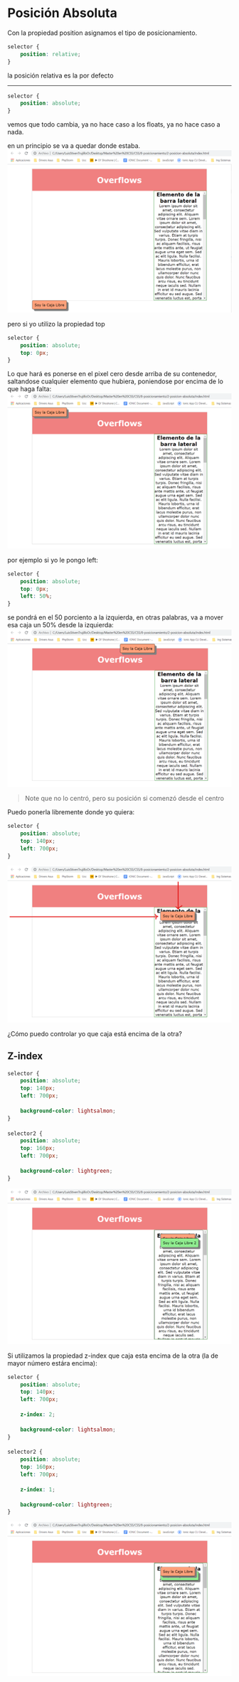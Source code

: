 # Posición Absoluta
Con la propiedad position asignamos el tipo de posicionamiento.

```CSS
selector {
    position: relative;
}
```

la posición relativa es la por defecto
___

```CSS
selector {
    position: absolute;
}
```

vemos que todo cambia, ya no hace caso a los floats, ya no hace caso a nada.

en un principio se va a quedar donde estaba.
![absolute](./images/absolute-0.png "absolute only")

pero si yo utilizo la propiedad top
```CSS
selector {
    position: absolute;
    top: 0px;
}
```
Lo que hará es ponerse en el pixel cero desde arriba de su contenedor, saltandose cualquier elemento que hubiera, poniendose por encima de lo que haga falta:
![absolute](./images/absolute-1.png "absolute")

por ejemplo si yo le pongo left:
```CSS
selector {
    position: absolute;
    top: 0px;
    left: 50%;
}
```
se pondrá en el 50 porciento a la izquierda, en otras palabras, va a mover esa caja un 50% desde la izquierda:
![absolute](./images/absolute-2.png "absolute")
> Note que no lo centró, pero su posición si comenzó desde el centro

Puedo ponerla libremente donde yo quiera:
```CSS
selector {
    position: absolute;
    top: 140px;
    left: 700px;
}
```
![absolute](./images/absolute-3.png "absolute")

¿Cómo puedo controlar yo que caja está encima de la otra?
## Z-index
```CSS
selector {
    position: absolute;
    top: 140px;
    left: 700px;

    background-color: lightsalmon;
}

selector2 {
    position: absolute;
    top: 160px;
    left: 700px;

    background-color: lightgreen;
}
```
![absolute](./images/absolute-4.png "absolute")

Si utilizamos la propiedad z-index que caja esta encima de la otra (la de mayor número estára encima):
```CSS
selector {
    position: absolute;
    top: 140px;
    left: 700px;

    z-index: 2;

    background-color: lightsalmon;
}

selector2 {
    position: absolute;
    top: 160px;
    left: 700px;

    z-index: 1;

    background-color: lightgreen;
}
```
![absolute](./images/absolute-5.png "absolute")

